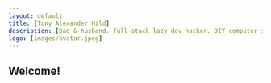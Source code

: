 ```yaml
---
layout: default
title: [Tony Alexander Hild]
description: [Dad & husband. Full-stack lazy dev hacker. DIY computer scientist. Researcher. Woodworker. Learning R. C\#.]
logo: [images/avatar.jpeg]
---
```


## Welcome!

